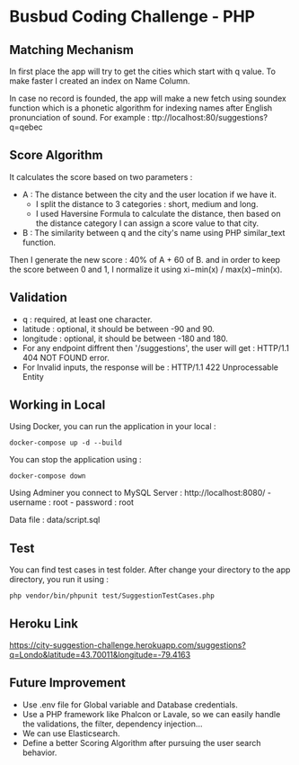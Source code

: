 # Busbud Coding Challenge - PHP

## Matching Mechanism
In first place the app will try to get the cities which start with q value. To make faster I created an index on Name Column.

In case no record is founded, the app will make a new fetch using soundex function which is a phonetic algorithm for indexing names after English pronunciation of sound.
For example : ttp://localhost:80/suggestions?q=qebec

## Score Algorithm

It calculates the score based on two parameters :
- A : The distance between the city and the user location if we have it.
    - I split the distance to 3 categories : short, medium and long. 
    - I used Haversine Formula to calculate the distance, then based on the distance category I can assign a score value to that city.
- B : The similarity between q and the city's name using PHP similar_text function.

Then I generate the new score : 40% of A + 60 of B.
and in order to keep the score between 0 and 1, I normalize it using xi−min(x) / max(x)−min(x).

## Validation
- q : required, at least one character.
- latitude : optional, it should be between -90 and 90.
- longitude : optional, it should be between -180 and 180.
- For any endpoint diffrent then '/suggestions', the user will get : HTTP/1.1 404 NOT FOUND error.
- For Invalid inputs, the response will be : HTTP/1.1 422 Unprocessable Entity

## Working in Local
Using Docker, you can run the application in your local :
      
    docker-compose up -d --build

You can stop the application using :

    docker-compose down

Using Adminer you connect to MySQL Server : http://localhost:8080/
    - username : root
    - password : root

Data file : data/script.sql

## Test
You can find test cases in test folder.
After change your directory to the app directory, you run it using :
      
    php vendor/bin/phpunit test/SuggestionTestCases.php

## Heroku Link

https://city-suggestion-challenge.herokuapp.com/suggestions?q=Londo&latitude=43.70011&longitude=-79.4163

## Future Improvement
- Use .env file for Global variable and Database credentials.
- Use a PHP framework like Phalcon or Lavale, so we can easily handle the validations, the filter, dependency injection...
- We can use Elasticsearch.
- Define a better Scoring Algorithm after pursuing the user search behavior.
